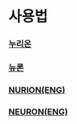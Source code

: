 # 사용법

### [누리온](../../지침서/사용법/누리온/)

### [뉴론](../../지침서/사용법/뉴론/)

### [NURION(ENG)](nurion-eng/)

### [NEURON(ENG)](../../지침서/사용법/NEURON\(ENG\).md)
